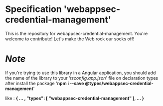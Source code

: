 
# Specification 'webappsec-credential-management'

This is the repository for webappsec-credential-management. You're welcome to contribute! Let's make the Web rock our socks
off!

# _Note_
If you're trying to use this library in a Angular application, you should add the name of the library to your '_tsconfig.app.json_' file on declaration types after install the package '**npm i --save @types/webappsec-credential-management**'

like : 
**{
      ... ,
      "types": [
        "webappsec-credential-management"
      ],
      ...
}**
